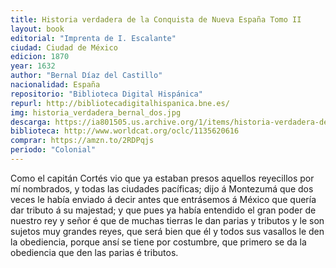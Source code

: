 ```yaml
---
title: Historia verdadera de la Conquista de Nueva España Tomo II
layout: book
editorial: "Imprenta de I. Escalante"
ciudad: Ciudad de México
edicion: 1870
year: 1632
author: "Bernal Díaz del Castillo"
nacionalidad: España
repositorio: "Biblioteca Digital Hispánica"
repurl: http://bibliotecadigitalhispanica.bne.es/
img: historia_verdadera_bernal_dos.jpg
descarga: https://ia801505.us.archive.org/1/items/historia-verdadera-de-la-conquista-de-la-nueva-espana/Historia%20verdadera%20de%20la%20conquista%20de%20la%20Nueva%20Espa%C3%B1a.pdf
biblioteca: http://www.worldcat.org/oclc/1135620616
comprar: https://amzn.to/2RDPqjs
periodo: "Colonial"
---
```

 
Como el capitán Cortés vio que ya estaban presos aquellos reyecillos por mí nombrados, y todas las ciudades pacíficas; dijo á Montezumá que dos veces le había enviado á decir antes que entrásemos á México que quería dar tributo á su majestad; y que pues ya había entendido el gran poder de nuestro rey y señor é que de muchas tierras le dan parias y tributos y le son sujetos muy grandes reyes, que será bien que él y todos sus vasallos le den la obediencia, porque ansí se tiene por costumbre, que primero se da la obediencia que den las parias é tributos.

